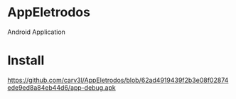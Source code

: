# AppEletrodos
Android Application


# Install

https://github.com/carv3l/AppEletrodos/blob/62ad4919439f2b3e08f02874ede9ed8a84eb44d6/app-debug.apk
